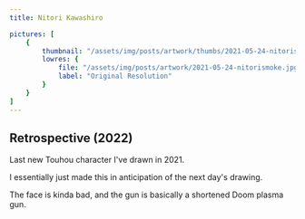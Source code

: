 ```yaml
---
title: Nitori Kawashiro

pictures: [
	{
		thumbnail: "/assets/img/posts/artwork/thumbs/2021-05-24-nitorismoke.jpg",
		lowres: {
			file: "/assets/img/posts/artwork/2021-05-24-nitorismoke.jpg",
			label: "Original Resolution"
		}
	}
]
---
```

## Retrospective (2022)
Last new Touhou character I've drawn in 2021.

I essentially just made this in anticipation of the next day's drawing.

The face is kinda bad, and the gun is basically a shortened Doom plasma gun.

